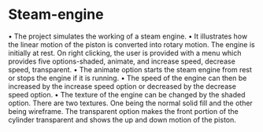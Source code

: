# Steam-engine
• The project simulates the working of a steam engine.
• It illustrates how the linear motion of the piston is converted into rotary motion. The engine is initially at rest. On right clicking, the user is provided with a menu which provides five options-shaded, animate, and increase speed, decrease speed, transparent.
• The animate option starts the steam engine from rest or stops the engine if it is running.
• The speed of the engine can then be increased by the increase speed option or decreased by the decrease speed option.
• The texture of the engine can be changed by the shaded option. There are two textures. One being the normal solid fill and the other being wireframe. The transparent option makes the front portion of the cylinder transparent and shows the up and down motion of the piston.
